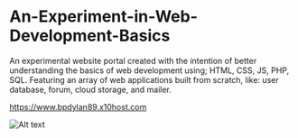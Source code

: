 # An-Experiment-in-Web-Development-Basics
An experimental website portal created with the intention of better understanding the basics of web development using; HTML, CSS, JS, PHP, SQL. Featuring an array of web applications built from scratch, like: user database, forum, cloud storage, and mailer.

https://www.bpdylan89.x10host.com

![Alt text](https://www.bpdylan89.x10host.com/images/BDP.jpg)
